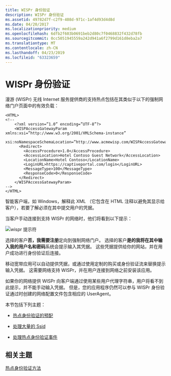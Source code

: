 ```yaml
---
title: WISPr 身份验证
description: WISPr 身份验证
ms.assetid: 49782d7f-c2f9-408d-971c-1af4d93d4d8d
ms.date: 04/20/2017
ms.localizationpriority: medium
ms.openlocfilehash: 6dfb2f603b0691beb2d80c7f0468832f432d78fb
ms.sourcegitcommit: 0cc5051945559a242d941a6f2799d161d8eba2a7
ms.translationtype: MT
ms.contentlocale: zh-CN
ms.lasthandoff: 04/23/2019
ms.locfileid: "63323659"
---
```

# <a name="wispr-authentication"></a>WISPr 身份验证


漫游 (WISPr) 无线 Internet 服务提供商的支持热点包括在其类似于以下的强制网络门户页面中的有效负载：

``` syntax
<HTML> 
<!--
    <?xml version=”1.0” encoding=”UTF-8”?>
    <WISPAccessGatewayParam xmlns:xsi=”http://www.w3.org/2001/XMLSchema-instance”
      xsi:noNamespaceSchemaLocation=”http://www.acmewisp.com/WISPAccessGatewayParam.xsd”>
      <Redirect>
        <AccessProcedure>1.0</AccessProcedure>
        <AccessLocation>Hotel Contoso Guest Network</AccessLocation>
        <LocationName>Hotel Contoso</LocationName>
        <LoginURL>https://captiveportal.com/login</LoginURL>
        <MessageType>100</MessageType>
        <ResponseCode>0</ResponseCode>
      </Redirect>
    </WISPAccessGatewayParam>
--> 
</HTML>
```

智能客户端，如 Windows，解释此 XML （它包含在 HTML 注释以避免其显示给客户），若要了解必须在其中提交用户的凭据。

当客户手动连接到支持 WISPr 的网络时，他们将看到以下提示：

![wispr 提示符](images/fig1-mb-wispr-auth-prompt.jpg)

选择的客户**否，我需要注册**定向到强制网络门户。 选择的客户**是的我将在其中输入我的用户名和密码**系统会提示输入其凭据。 这些凭据提供给你的网站，并在用户成功进行身份验证后连接。

移动宽带应用可以自动提供凭据，或通过使用定制的购买或身份验证流来替换提示输入凭据。 这需要网络支持 WISPr，并在用户连接到网络之前安装该应用。

如果你的网络提供 WISPr 向客户端通过使用某些用户代理字符串，用户将看不到此提示，并不能手动输入凭据。 但是，您的应用程序仍然可以参与 WISPr 身份验证通过时创建的网络配置文件包含相应的 UserAgent。

本节包括下列主题：

-   [热点身份验证的预配](provisioning-for-hotspot-authentication.md)

-   [处理大量的 Ssid](handling-large-numbers-of-ssids.md)

-   [处理热点身份验证事件](handling-the-hotspot-authentication-event.md)

## <a name="span-idrelatedtopicsspanrelated-topics"></a><span id="related_topics"></span>相关主题


[热点身份验证方法](hotspot-authentication-methods.md)

 

 







